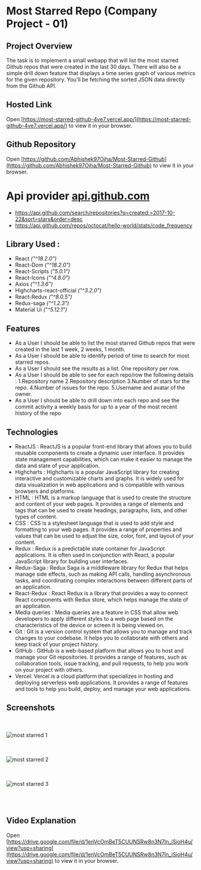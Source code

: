 # Most Starred Repo (Company Project - 01)

## Project Overview
The task is to implement a small webapp that will list the most starred Github repos that were created in the last 30 days. There will also be a simple drill down feature that displays a time series graph of various metrics for the given repository. You'll be fetching the sorted JSON data directly from the Github API.

## Hosted Link

Open [https://most-starred-github-4ve7.vercel.app/](https://most-starred-github-4ve7.vercel.app/) to view it in your browser.

## Github Repository

Open [https://github.com/Abhishek97Ojha/Most-Starred-Github](https://github.com/Abhishek97Ojha/Most-Starred-Github) to view it in your browser.

# Api provider [api.github.com](api.github.com)
- https://api.github.com/search/repositories?q=created:>2017-10-22&sort=stars&order=desc
- https://api.github.com/repos/octocat/hello-world/stats/code_frequency

## Library Used :
- React *("^18.2.0")*
- React-Dom *("^18.2.0")*
- React-Scripts *("5.0.1")*
- React-Icons *("^4.8.0")*
- Axios *("^1.3.6")*
- Highcharts-react-official *("^3.2.0")*
- React-Redux *("^8.0.5")*
- Redux-saga *("^1.2.3")*
- Material Ui *("^5.12.1")*

## Features
- As a User I should be able to list the most starred Github repos that were created in the last 1 week, 2 weeks, 1 month.
- As a User I should be able to identify period of time to search for most starred repos.
- As a User I should see the results as a list. One repository per row.
- As a User I should be able to see for each repo/row the following details : 
    1.Repository name 
    2.Repository description 
    3.Number of stars for the repo. 
    4.Number of issues for the repo. 
    5.Username and avatar of the owner.
- As a User I should be able to drill down into each repo and see the commit activity a weekly basis for up to a year of the most recent history of the repo

## Technologies
- ReactJS : ReactJS is a popular front-end library that allows you to build reusable components to create a dynamic user interface. It provides state management capabilities, which can make it easier to manage the data and state of your application.
- Highcharts : Highcharts is a popular JavaScript library for creating interactive and customizable charts and graphs. It is widely used for data visualization in web applications and is compatible with various browsers and platforms.
- HTML : HTML is a markup language that is used to create the structure and content of your web pages. It provides a range of elements and tags that can be used to create headings, paragraphs, lists, and other types of content.
- CSS : CSS is a stylesheet language that is used to add style and formatting to your web pages. It provides a range of properties and values that can be used to adjust the size, color, font, and layout of your content.
- Redux : Redux is a predictable state container for JavaScript applications. It is often used in conjunction with React, a popular JavaScript library for building user interfaces.
- Redux-Saga : Redux Saga is a middleware library for Redux that helps manage side effects, such as making API calls, handling asynchronous tasks, and coordinating complex interactions between different parts of an application.
- React-Redux : React Redux is a library that provides a way to connect React components with Redux store, which helps manage the state of an application.
- Media queries : Media queries are a feature in CSS that allow web developers to apply different styles to a web page based on the characteristics of the device or screen it is being viewed on.
- Git : Git is a version control system that allows you to manage and track changes to your codebase. It helps you to collaborate with others and keep track of your project history.
- GitHub : GitHub is a web-based platform that allows you to host and manage your Git repositories. It provides a range of features, such as collaboration tools, issue tracking, and pull requests, to help you work on your project with others.
- Vercel: Vercel is a cloud platform that specializes in hosting and deploying serverless web applications. It provides a range of features and tools to help you build, deploy, and manage your web applications.

## Screenshots
<br/><br/>
![most starred 1](https://user-images.githubusercontent.com/73434349/235123340-42d959c6-f848-4c11-8774-53d5767fd4c2.png)

<br/><br/>
![most starred 2](https://user-images.githubusercontent.com/73434349/235123418-68fc80ea-cb50-45e9-b2f9-cae8e5c55eef.png)

<br/><br/>
![most starred 3](https://user-images.githubusercontent.com/73434349/235123449-7828e958-9735-49c9-9a2a-a8b2275ecae8.png)

<br/><br/>

## Video Explanation

Open [https://drive.google.com/file/d/1enVcOmBeT5CUUNSRw8n3N7ln_iSioH4u/view?usp=sharing](https://drive.google.com/file/d/1enVcOmBeT5CUUNSRw8n3N7ln_iSioH4u/view?usp=sharing) to view it in your browser.
